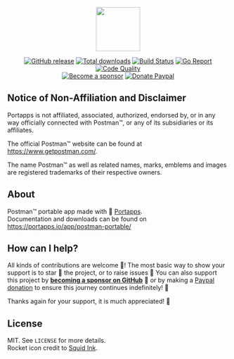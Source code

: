 <p align="center"><a href="https://portapps.io/app/postman-portable/" target="_blank"><img width="100" src="https://github.com/portapps/postman-portable/blob/master/res/papp.png"></a></p>

<p align="center">
  <a href="https://portapps.io/app/postman-portable/#download"><img src="https://img.shields.io/github/release/portapps/postman-portable.svg?style=flat-square" alt="GitHub release"></a>
  <a href="https://portapps.io/app/postman-portable/#download"><img src="https://img.shields.io/github/downloads/portapps/postman-portable/total.svg?style=flat-square" alt="Total downloads"></a>
  <a href="https://github.com/portapps/postman-portable/actions?workflow=build"><img src="https://img.shields.io/github/workflow/status/portapps/postman-portable/build?label=build&logo=github&style=flat-square" alt="Build Status"></a>
  <a href="https://goreportcard.com/report/github.com/portapps/postman-portable"><img src="https://goreportcard.com/badge/github.com/portapps/postman-portable?style=flat-square" alt="Go Report"></a>
  <a href="https://app.codacy.com/gh/portapps/postman-portable"><img src="https://img.shields.io/codacy/grade/0ce1a298009f4f5db651908ec65f88e8.svg?style=flat-square" alt="Code Quality"></a>
  <br /><a href="https://github.com/sponsors/crazy-max"><img src="https://img.shields.io/badge/sponsor-crazy--max-181717.svg?logo=github&style=flat-square" alt="Become a sponsor"></a>
  <a href="https://www.paypal.me/crazyws"><img src="https://img.shields.io/badge/donate-paypal-00457c.svg?logo=paypal&style=flat-square" alt="Donate Paypal"></a>
</p>

## Notice of Non-Affiliation and Disclaimer

Portapps is not affiliated, associated, authorized, endorsed by, or in any way officially connected with Postman™, or any of its subsidiaries or its affiliates.

The official Postman™ website can be found at https://www.getpostman.com/.

The name Postman™ as well as related names, marks, emblems and images are registered trademarks of their respective owners.

## About

Postman™ portable app made with 🚀 [Portapps](https://portapps.io).<br />
Documentation and downloads can be found on https://portapps.io/app/postman-portable/

## How can I help?

All kinds of contributions are welcome :raised_hands:! The most basic way to show your support is to star :star2: the project, or to raise issues :speech_balloon: You can also support this project by [**becoming a sponsor on GitHub**](https://github.com/sponsors/crazy-max) :clap: or by making a [Paypal donation](https://www.paypal.me/crazyws) to ensure this journey continues indefinitely! :rocket:

Thanks again for your support, it is much appreciated! :pray:

## License

MIT. See `LICENSE` for more details.<br />
Rocket icon credit to [Squid Ink](http://thesquid.ink).
